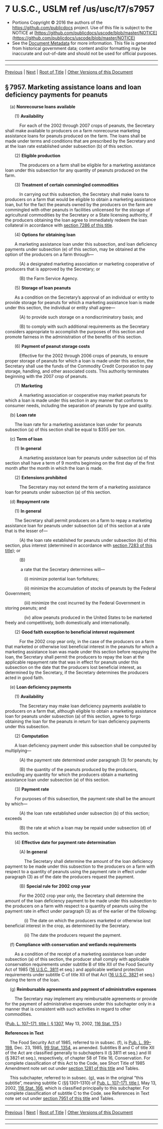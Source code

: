 ---
---

# 7 U.S.C., USLM ref /us/usc/t7/s7957

* Portions Copyright © 2016 the authors of the https://github.com/publicdocs project.
  Use of this file is subject to the NOTICE at [https://github.com/publicdocs/uscode/blob/master/NOTICE](https://github.com/publicdocs/uscode/blob/master/NOTICE)
* See the [Document Metadata](././../../../../..//README.md) for more information.
  This file is generated from historical government data; content and/or formatting may be inaccurate and out-of-date and should not be used for official purposes.

----------
----------

[Previous](./../../../../..//us/usc/t7/ch106/schIII/m__us_usc_t7_s7956.md) | [Next](./../../../../..//us/usc/t7/ch106/schIII/m__us_usc_t7_s7958.md) | [Root of Title](./../../../../../) | [Other Versions of this Document](https://publicdocs.github.io/go/links?ns=uslm&ref=%2Fus%2Fusc%2Ft7%2Fs7957)

## § 7957. Marketing assistance loans and loan deficiency payments for peanuts

    (a) __Nonrecourse loans available__ 

        (1) __Availability__ 

            For each of the 2002 through 2007 crops of peanuts, the Secretary shall make available to producers on a farm nonrecourse marketing assistance loans for peanuts produced on the farm. The loans shall be made under terms and conditions that are prescribed by the Secretary and at the loan rate established under subsection (b) of this section.

        (2) __Eligible production__ 

            The producers on a farm shall be eligible for a marketing assistance loan under this subsection for any quantity of peanuts produced on the farm.

        (3) __Treatment of certain commingled commodities__ 

            In carrying out this subsection, the Secretary shall make loans to producers on a farm that would be eligible to obtain a marketing assistance loan, but for the fact the peanuts owned by the producers on the farm are commingled with other peanuts in facilities unlicensed for the storage of agricultural commodities by the Secretary or a State licensing authority, if the producers obtaining the loan agree to immediately redeem the loan collateral in accordance with [section 7286 of this title][/us/usc/t7/s7286].

        (4) __Options for obtaining loan__ 

        A marketing assistance loan under this subsection, and loan deficiency payments under subsection (e) of this section, may be obtained at the option of the producers on a farm through—

            (A) a designated marketing association or marketing cooperative of producers that is approved by the Secretary; or

            (B) the Farm Service Agency.

        (5) __Storage of loan peanuts__ 

        As a condition on the Secretary’s approval of an individual or entity to provide storage for peanuts for which a marketing assistance loan is made under this section, the individual or entity shall agree—

            (A) to provide such storage on a nondiscriminatory basis; and

            (B) to comply with such additional requirements as the Secretary considers appropriate to accomplish the purposes of this section and promote fairness in the administration of the benefits of this section.

        (6) __Payment of peanut storage costs__ 

            Effective for the 2002 through 2006 crops of peanuts, to ensure proper storage of peanuts for which a loan is made under this section, the Secretary shall use the funds of the Commodity Credit Corporation to pay storage, handling, and other associated costs. This authority terminates beginning with the 2007 crop of peanuts.

        (7) __Marketing__ 

            A marketing association or cooperative may market peanuts for which a loan is made under this section in any manner that conforms to consumer needs, including the separation of peanuts by type and quality.

    (b) __Loan rate__ 

        The loan rate for a marketing assistance loan under for peanuts subsection (a) of this section shall be equal to $355 per ton.

    (c) __Term of loan__ 

        (1) __In general__ 

            A marketing assistance loan for peanuts under subsection (a) of this section shall have a term of 9 months beginning on the first day of the first month after the month in which the loan is made.

        (2) __Extensions prohibited__ 

            The Secretary may not extend the term of a marketing assistance loan for peanuts under subsection (a) of this section.

    (d) __Repayment rate__ 

        (1) __In general__ 

        The Secretary shall permit producers on a farm to repay a marketing assistance loan for peanuts under subsection (a) of this section at a rate that is the lesser of—

            (A) the loan rate established for peanuts under subsection (b) of this section, plus interest (determined in accordance with [section 7283 of this title][/us/usc/t7/s7283]); or

            (B)

             a rate that the Secretary determines will—

                (i) minimize potential loan forfeitures;

                (ii) minimize the accumulation of stocks of peanuts by the Federal Government;

                (iii) minimize the cost incurred by the Federal Government in storing peanuts; and

                (iv) allow peanuts produced in the United States to be marketed freely and competitively, both domestically and internationally.

        (2) __Good faith exception to beneficial interest requirement__ 

            For the 2002 crop year only, in the case of the producers on a farm that marketed or otherwise lost beneficial interest in the peanuts for which a marketing assistance loan was made under this section before repaying the loan, the Secretary shall permit the producers to repay the loan at the applicable repayment rate that was in effect for peanuts under this subsection on the date that the producers lost beneficial interest, as determined by the Secretary, if the Secretary determines the producers acted in good faith.

    (e) __Loan deficiency payments__ 

        (1) __Availability__ 

            The Secretary may make loan deficiency payments available to producers on a farm that, although eligible to obtain a marketing assistance loan for peanuts under subsection (a) of this section, agree to forgo obtaining the loan for the peanuts in return for loan deficiency payments under this subsection.

        (2) __Computation__ 

        A loan deficiency payment under this subsection shall be computed by multiplying—

            (A) the payment rate determined under paragraph (3) for peanuts; by

            (B) the quantity of the peanuts produced by the producers, excluding any quantity for which the producers obtain a marketing assistance loan under subsection (a) of this section.

        (3) __Payment rate__ 

        For purposes of this subsection, the payment rate shall be the amount by which—

            (A) the loan rate established under subsection (b) of this section; exceeds

            (B) the rate at which a loan may be repaid under subsection (d) of this section.

        (4) __Effective date for payment rate determination__ 

            (A) __In general__ 

                The Secretary shall determine the amount of the loan deficiency payment to be made under this subsection to the producers on a farm with respect to a quantity of peanuts using the payment rate in effect under paragraph (3) as of the date the producers request the payment.

            (B) __Special rule for 2002 crop year__ 

            For the 2002 crop year only, the Secretary shall determine the amount of the loan deficiency payment to be made under this subsection to the producers on a farm with respect to a quantity of peanuts using the payment rate in effect under paragraph (3) as of the earlier of the following:

                (i) The date on which the producers marketed or otherwise lost beneficial interest in the crop, as determined by the Secretary.

                (ii) The date the producers request the payment.

    (f) __Compliance with conservation and wetlands requirements__ 

        As a condition of the receipt of a marketing assistance loan under subsection (a) of this section, the producer shall comply with applicable conservation requirements under subtitle B of title XII of the Food Security Act of 1985 ([16 U.S.C. 3811][/us/usc/t16/s3811] et seq.) and applicable wetland protection requirements under subtitle C of title XII of that Act ([16 U.S.C. 3821][/us/usc/t16/s3821] et seq.) during the term of the loan.

    (g) __Reimbursable agreements and payment of administrative expenses__ 

        The Secretary may implement any reimbursable agreements or provide for the payment of administrative expenses under this subchapter only in a manner that is consistent with such activities in regard to other commodities.

([Pub. L. 107–171, title I, § 1307][/us/pl/107/171/s1307], May 13, 2002, [116 Stat. 175][/us/stat/116/175].)

 __References in Text__ 

    The Food Security Act of 1985, referred to in subsec. (f), is [Pub. L. 99–198][/us/pl/99/198], Dec. 23, 1985, [99 Stat. 1354][/us/stat/99/1354], as amended. Subtitles B and C of title XII of the Act are classified generally to subchapters II (§ 3811 et seq.) and III (§ 3821 et seq.), respectively, of chapter 58 of Title 16, Conservation. For complete classification of this Act to the Code, see Short Title of 1985 Amendment note set out under [section 1281 of this title][/us/usc/t7/s1281] and Tables.

    This subchapter, referred to in subsec. (g), was in the original “this subtitle”, meaning subtitle C (§§ 1301–1310) of [Pub. L. 107–171, title I][/us/pl/107/171], May 13, 2002, [116 Stat. 166][/us/stat/116/166], which is classified principally to this subchapter. For complete classification of subtitle C to the Code, see References in Text note set out under [section 7951 of this title][/us/usc/t7/s7951] and Tables.

----------

[Previous](./../../../../..//us/usc/t7/ch106/schIII/m__us_usc_t7_s7956.md) | [Next](./../../../../..//us/usc/t7/ch106/schIII/m__us_usc_t7_s7958.md) | [Root of Title](./../../../../../) | [Other Versions of this Document](https://publicdocs.github.io/go/links?ns=uslm&ref=%2Fus%2Fusc%2Ft7%2Fs7957)

----------
----------

[/us/usc/t7/s7286]: https://publicdocs.github.io/go/links?ns=uslm&ref=%2Fus%2Fusc%2Ft7%2Fs7286
[/us/usc/t7/s7283]: https://publicdocs.github.io/go/links?ns=uslm&ref=%2Fus%2Fusc%2Ft7%2Fs7283
[/us/usc/t16/s3811]: https://publicdocs.github.io/go/links?ns=uslm&ref=%2Fus%2Fusc%2Ft16%2Fs3811
[/us/usc/t16/s3821]: https://publicdocs.github.io/go/links?ns=uslm&ref=%2Fus%2Fusc%2Ft16%2Fs3821
[/us/pl/107/171/s1307]: https://publicdocs.github.io/go/links?ns=uslm&ref=%2Fus%2Fpl%2F107%2F171%2Fs1307
[/us/stat/116/175]: https://publicdocs.github.io/go/links?ns=uslm&ref=%2Fus%2Fstat%2F116%2F175
[/us/pl/99/198]: https://publicdocs.github.io/go/links?ns=uslm&ref=%2Fus%2Fpl%2F99%2F198
[/us/stat/99/1354]: https://publicdocs.github.io/go/links?ns=uslm&ref=%2Fus%2Fstat%2F99%2F1354
[/us/usc/t7/s1281]: https://publicdocs.github.io/go/links?ns=uslm&ref=%2Fus%2Fusc%2Ft7%2Fs1281
[/us/pl/107/171]: https://publicdocs.github.io/go/links?ns=uslm&ref=%2Fus%2Fpl%2F107%2F171
[/us/stat/116/166]: https://publicdocs.github.io/go/links?ns=uslm&ref=%2Fus%2Fstat%2F116%2F166
[/us/usc/t7/s7951]: https://publicdocs.github.io/go/links?ns=uslm&ref=%2Fus%2Fusc%2Ft7%2Fs7951


